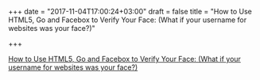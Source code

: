 +++
date = "2017-11-04T17:00:24+03:00"
draft = false
title = "How to Use HTML5, Go and Facebox to Verify Your Face:  (What if your username for websites was your face?)"

+++

<p><a href="https://blog.machinebox.io/introducing-web-face-id-how-to-use-html5-go-and-facebox-to-verify-your-face-b75cf2aee5e8?gi=a7404ed778aa">How to Use HTML5, Go and Facebox to Verify Your Face:  (What if your username for websites was your face?)</a></p>
